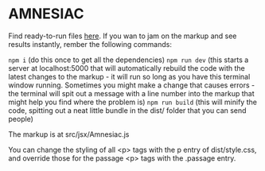 # AMNESIAC
Find ready-to-run files [here](https://gitea.joshable.com/darthnerda/Amnesiac/releases). If you wan to jam on the markup and see results instantly, rember the following commands:

`npm i` (do this once to get all the dependencies)
`npm run dev` (this starts a server at localhost:5000 that will automatically rebuild the code with the latest changes to the markup - it will run so long as you have this terminal window running. Sometimes you might make a change that causes errors - the terminal will spit out a message with a line number into the markup that might help you find where the problem is)
`npm run build` (this will minify the code, spitting out a neat little bundle in the dist/ folder that you can send people)

The markup is at src/jsx/Amnesiac.js

You can change the styling of all \<p\> tags with the p entry of dist/style.css, and override those for the passage \<p\> tags with the .passage entry.
